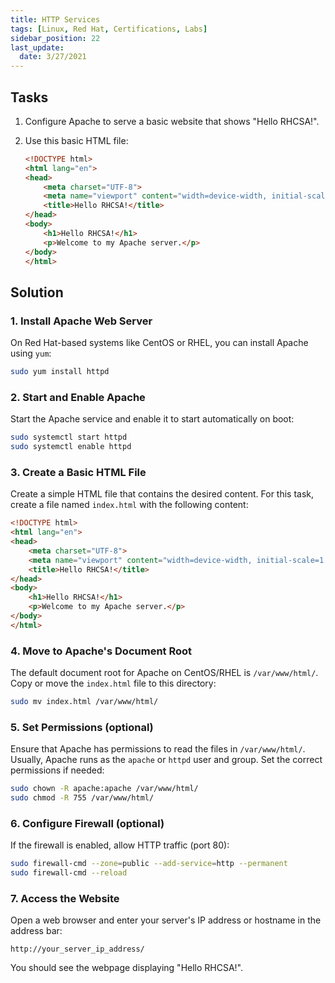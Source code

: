 ```yaml
---
title: HTTP Services
tags: [Linux, Red Hat, Certifications, Labs]
sidebar_position: 22
last_update:
  date: 3/27/2021
---
```


## Tasks

1. Configure Apache to serve a basic website that shows "Hello RHCSA!".
2. Use this basic HTML file:

    ```html
    <!DOCTYPE html>
    <html lang="en">
    <head>
        <meta charset="UTF-8">
        <meta name="viewport" content="width=device-width, initial-scale=1.0">
        <title>Hello RHCSA!</title>
    </head>
    <body>
        <h1>Hello RHCSA!</h1>
        <p>Welcome to my Apache server.</p>
    </body>
    </html>
    ```


## Solution


### 1. Install Apache Web Server

On Red Hat-based systems like CentOS or RHEL, you can install Apache using `yum`:

```bash
sudo yum install httpd
```

### 2. Start and Enable Apache

Start the Apache service and enable it to start automatically on boot:

```bash
sudo systemctl start httpd
sudo systemctl enable httpd
```


### 3. Create a Basic HTML File

Create a simple HTML file that contains the desired content. For this task, create a file named `index.html` with the following content:

```html
<!DOCTYPE html>
<html lang="en">
<head>
    <meta charset="UTF-8">
    <meta name="viewport" content="width=device-width, initial-scale=1.0">
    <title>Hello RHCSA!</title>
</head>
<body>
    <h1>Hello RHCSA!</h1>
    <p>Welcome to my Apache server.</p>
</body>
</html>
```


### 4. Move to Apache's Document Root

The default document root for Apache on CentOS/RHEL is `/var/www/html/`. Copy or move the `index.html` file to this directory:

```bash
sudo mv index.html /var/www/html/
```

### 5. Set Permissions (optional)

Ensure that Apache has permissions to read the files in `/var/www/html/`. Usually, Apache runs as the `apache` or `httpd` user and group. Set the correct permissions if needed:

```bash
sudo chown -R apache:apache /var/www/html/
sudo chmod -R 755 /var/www/html/
```

### 6. Configure Firewall (optional)

If the firewall is enabled, allow HTTP traffic (port 80):

```bash
sudo firewall-cmd --zone=public --add-service=http --permanent
sudo firewall-cmd --reload
```

### 7. Access the Website

Open a web browser and enter your server's IP address or hostname in the address bar:

```
http://your_server_ip_address/
```

You should see the webpage displaying "Hello RHCSA!".